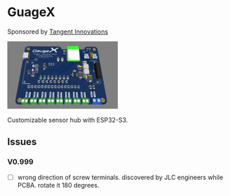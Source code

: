 # GuageX


Sponsored by [Tangent Innovations](https://www.tangent-innovations.com/)

<img src="https://github.com/dumtux/guagex/blob/develop/doc/image/preview-3d.png?raw=true" style="width: 50%;">

Customizable sensor hub with ESP32-S3.


## Issues

### V0.999

* [ ] wrong direction of screw terminals. discovered by JLC engineers while PCBA. rotate it 180 degrees.
